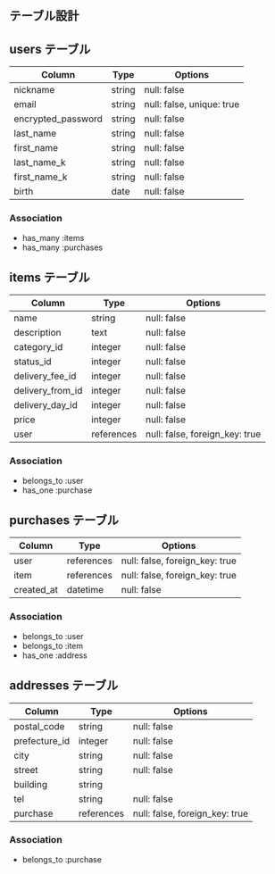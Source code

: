 ## テーブル設計

## users テーブル

| Column                | Type    | Options                   |
| --------------------- | ------- | ------------------------- |
| nickname              | string  | null: false               |
| email                 | string  | null: false, unique: true |
| encrypted_password    | string  | null: false               |
| last_name             | string  | null: false               |
| first_name            | string  | null: false               |
| last_name_k           | string  | null: false               |
| first_name_k          | string  | null: false               |
| birth                 | date    | null: false               |


### Association

- has_many :items
- has_many :purchases


## items テーブル

| Column           | Type          | Options                        |
| ---------------- | ------------- | ------------------------------ |
| name             | string        | null: false                    |
| description      | text          | null: false                    |
| category_id      | integer       | null: false                    |
| status_id        | integer       | null: false                    |
| delivery_fee_id  | integer       | null: false                    |
| delivery_from_id | integer       | null: false                    |
| delivery_day_id  | integer       | null: false                    |
| price            | integer       | null: false                    |
| user             | references    | null: false, foreign_key: true |


### Association

- belongs_to :user
- has_one :purchase


## purchases テーブル

| Column        | Type          | Options                        |
| ------------- | ------------- | ------------------------------ |
| user          | references    | null: false, foreign_key: true |
| item          | references    | null: false, foreign_key: true |
| created_at    | datetime      | null: false                    |


### Association

- belongs_to :user
- belongs_to :item
- has_one :address


## addresses テーブル

| Column        | Type          | Options                        |
| ------------- | ------------- | ------------------------------ |
| postal_code   | string        | null: false                    |
| prefecture_id | integer       | null: false                    |
| city          | string        | null: false                    |
| street        | string        | null: false                    |
| building      | string        |                                |
| tel           | string        | null: false                    |
| purchase      | references    | null: false, foreign_key: true |


### Association

- belongs_to :purchase

